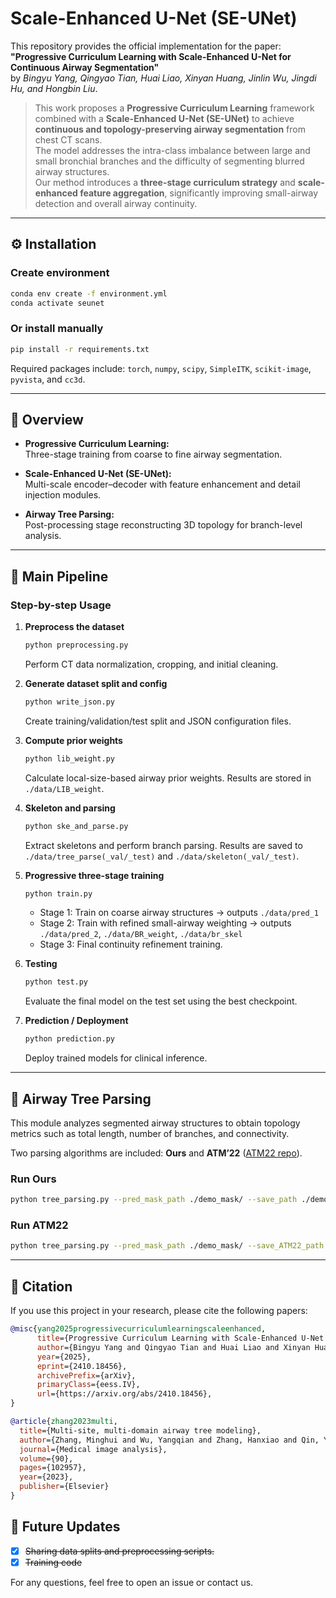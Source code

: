 #  Scale-Enhanced U-Net (SE-UNet)

This repository provides the official implementation for the paper:  
**"Progressive Curriculum Learning with Scale-Enhanced U-Net for Continuous Airway Segmentation"**  
by *Bingyu Yang, Qingyao Tian, Huai Liao, Xinyan Huang, Jinlin Wu, Jingdi Hu, and Hongbin Liu*.

> This work proposes a **Progressive Curriculum Learning** framework combined with a **Scale-Enhanced U-Net (SE-UNet)** to achieve **continuous and topology-preserving airway segmentation** from chest CT scans.  
> The model addresses the intra-class imbalance between large and small bronchial branches and the difficulty of segmenting blurred airway structures.  
> Our method introduces a **three-stage curriculum strategy** and **scale-enhanced feature aggregation**, significantly improving small-airway detection and overall airway continuity.  
---

## ⚙️ Installation

### Create environment
```bash
conda env create -f environment.yml
conda activate seunet
```

### Or install manually
```bash
pip install -r requirements.txt
```

Required packages include: `torch`, `numpy`, `scipy`, `SimpleITK`, `scikit-image`, `pyvista`, and `cc3d`.

---

## 📘 Overview

- **Progressive Curriculum Learning:**  
  Three-stage training from coarse to fine airway segmentation.

- **Scale-Enhanced U-Net (SE-UNet):**  
  Multi-scale encoder–decoder with feature enhancement and detail injection modules.

- **Airway Tree Parsing:**  
  Post-processing stage reconstructing 3D topology for branch-level analysis.

---

## 🧩 Main Pipeline

### Step-by-step Usage

1. **Preprocess the dataset**
   ```bash
   python preprocessing.py
   ```
   Perform CT data normalization, cropping, and initial cleaning.

2. **Generate dataset split and config**
   ```bash
   python write_json.py
   ```
   Create training/validation/test split and JSON configuration files.

3. **Compute prior weights**
   ```bash
   python lib_weight.py
   ```
   Calculate local-size-based airway prior weights. Results are stored in `./data/LIB_weight`.

4. **Skeleton and parsing**
   ```bash
   python ske_and_parse.py
   ```
   Extract skeletons and perform branch parsing. Results are saved to `./data/tree_parse(_val/_test)` and `./data/skeleton(_val/_test)`.

5. **Progressive three-stage training**
   ```bash
   python train.py
   ```
   - Stage 1: Train on coarse airway structures → outputs `./data/pred_1`  
   - Stage 2: Train with refined small-airway weighting → outputs `./data/pred_2`, `./data/BR_weight`, `./data/br_skel`  
   - Stage 3: Final continuity refinement training.

6. **Testing**
   ```bash
   python test.py
   ```
   Evaluate the final model on the test set using the best checkpoint.

7. **Prediction / Deployment**
   ```bash
   python prediction.py
   ```
   Deploy trained models for clinical inference.

---

## 🌲 Airway Tree Parsing

This module analyzes segmented airway structures to obtain topology metrics such as total length, number of branches, and connectivity.

Two parsing algorithms are included: **Ours** and **ATM’22** ([ATM22 repo](https://github.com/EndoluminalSurgicalVision-IMR/ATM-22-Related-Work/tree/main/evaluation)).

### Run Ours
```bash
python tree_parsing.py --pred_mask_path ./demo_mask/ --save_path ./demo_output_Ours/ --merge_t 5
```

### Run ATM22
```bash
python tree_parsing.py --pred_mask_path ./demo_mask/ --save_ATM22_path ./demo_output_ATM22/
```

---


<!-- ## Results

The following table provides a detailed comparison of our method with the widely-used ATM22 challenge method on the demo data:

| Method             | Case      | Centerline segment time | Airway tree parse time | Num of branches |
|--------------------|--------------|-----------------------|-------------|---------------|
| Ours    | CASE073       | 12s                | 14s   | 274        |
| ATM22    | CASE073       | 38s                | 322s   | 298         |


<div style="text-align: center;">
  <img src="./demo_output_Ours/CASE073_model.png" alt="CASE073-Ours" width="45%">
  <div><b>CASE073 - Ours</b></div>
</div>

<div style="text-align: center;">
  <img src="./demo_output_Ours/CASE073.gif" alt="CASE073-Ours" width="45%">
  <div><b>CASE073 - Ours</b></div>
</div>


<div style="text-align: center;">
  <img src="./demo_output_ATM22/CASE073_model.png" alt="CASE073-ATM22" width="45%">
  <div><b>CASE073 - ATM22</b></div>
</div>

<div style="text-align: center;">
  <img src="./demo_output_ATM22/CASE073.gif" alt="CASE073-ATM22" width="45%">
  <div><b>CASE073 - ATM22</b></div>
</div>


It is evident that the airway tree parsing method from the ATM22 challenge is not only inefficient but also generates inaccurate airway segmentations. In contrast, our method delivers results that are both efficient and reliable. -->

## 🧠 Citation

If you use this project in your research, please cite the following papers:

```bibtex
@misc{yang2025progressivecurriculumlearningscaleenhanced,
      title={Progressive Curriculum Learning with Scale-Enhanced U-Net for Continuous Airway Segmentation}, 
      author={Bingyu Yang and Qingyao Tian and Huai Liao and Xinyan Huang and Jinlin Wu and Jingdi Hu and Hongbin Liu},
      year={2025},
      eprint={2410.18456},
      archivePrefix={arXiv},
      primaryClass={eess.IV},
      url={https://arxiv.org/abs/2410.18456}, 
}

@article{zhang2023multi,
  title={Multi-site, multi-domain airway tree modeling},
  author={Zhang, Minghui and Wu, Yangqian and Zhang, Hanxiao and Qin, Yulei and Zheng, Hao and Tang, Wen and Arnold, Corey and Pei, Chenhao and Yu, Pengxin and Nan, Yang and others},
  journal={Medical image analysis},
  volume={90},
  pages={102957},
  year={2023},
  publisher={Elsevier}
}
```

## 🔮 Future Updates

- [x] ~~Sharing data splits and preprocessing scripts.~~
- [x] ~~Training code~~

For any questions, feel free to open an issue or contact us.


<!-- 

git config --global http.proxy  http://127.0.0.1:13047
git config --global https.proxy https://127.0.0.1:13047

git add .
git commit -m "updata"
git push origin master --force 

-->